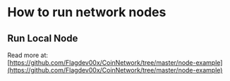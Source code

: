 # How to run network nodes

## Run Local Node

Read more at: [https://github.com/Flagdev00x/CoinNetwork/tree/master/node-example](https://github.com/Flagdev00x/CoinNetwork/tree/master/node-example)